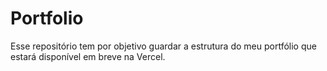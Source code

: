 # Portfolio

Esse repositório tem por objetivo guardar a estrutura do meu portfólio que estará disponível em breve na Vercel.
